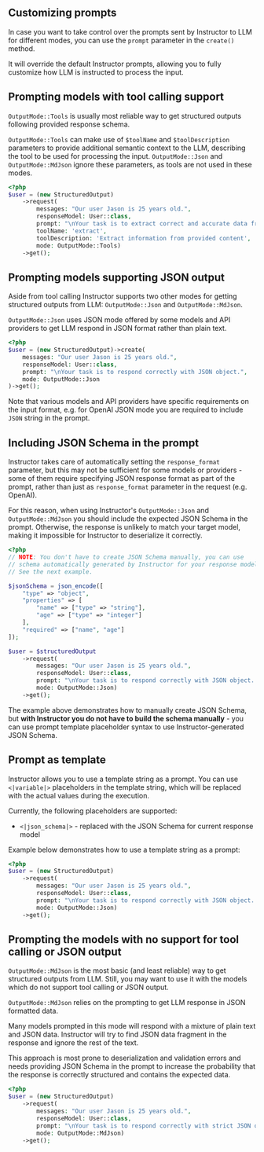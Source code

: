 ## Customizing prompts

In case you want to take control over the prompts sent by Instructor
to LLM for different modes, you can use the `prompt` parameter in the
`create()` method.

It will override the default Instructor prompts, allowing you to fully
customize how LLM is instructed to process the input.


## Prompting models with tool calling support

`OutputMode::Tools` is usually most reliable way to get structured outputs following
provided response schema.

`OutputMode::Tools` can make use of `$toolName` and `$toolDescription` parameters
to provide additional semantic context to the LLM, describing the tool to be used
for processing the input. `OutputMode::Json` and `OutputMode::MdJson` ignore these parameters,
as tools are not used in these modes.

```php
<?php
$user = (new StructuredOutput)
    ->request(
        messages: "Our user Jason is 25 years old.",
        responseModel: User::class,
        prompt: "\nYour task is to extract correct and accurate data from the messages using provided tools.\n",
        toolName: 'extract',
        toolDescription: 'Extract information from provided content',
        mode: OutputMode::Tools)
    ->get();
```


## Prompting models supporting JSON output

Aside from tool calling Instructor supports two other modes for getting structured
outputs from LLM: `OutputMode::Json` and `OutputMode::MdJson`.

`OutputMode::Json` uses JSON mode offered by some models and API providers to get LLM
respond in JSON format rather than plain text.

```php
<?php
$user = (new StructuredOutput)->create(
    messages: "Our user Jason is 25 years old.",
    responseModel: User::class,
    prompt: "\nYour task is to respond correctly with JSON object.",
    mode: OutputMode::Json
)->get();
```
Note that various models and API providers have specific requirements
on the input format, e.g. for OpenAI JSON mode you are required to include
`JSON` string in the prompt.


## Including JSON Schema in the prompt

Instructor takes care of automatically setting the `response_format`
parameter, but this may not be sufficient for some models or providers -
some of them require specifying JSON response format as part of the
prompt, rather than just as `response_format` parameter in the request
(e.g. OpenAI).

For this reason, when using Instructor's `OutputMode::Json` and `OutputMode::MdJson`
you should include the expected JSON Schema in the prompt. Otherwise, the
response is unlikely to match your target model, making it impossible for
Instructor to deserialize it correctly.

```php
<?php
// NOTE: You don't have to create JSON Schema manually, you can use
// schema automatically generated by Instructor for your response model.
// See the next example.

$jsonSchema = json_encode([
    "type" => "object",
    "properties" => [
        "name" => ["type" => "string"],
        "age" => ["type" => "integer"]
    ],
    "required" => ["name", "age"]
]);

$user = $structuredOutput
    ->request(
        messages: "Our user Jason is 25 years old.",
        responseModel: User::class,
        prompt: "\nYour task is to respond correctly with JSON object. Response must follow JSONSchema: $jsonSchema\n",
        mode: OutputMode::Json)
    ->get();
```

The example above demonstrates how to manually create JSON Schema, but
**with Instructor you do not have to build the schema manually** - you can use prompt
template placeholder syntax to use Instructor-generated JSON Schema.


## Prompt as template

Instructor allows you to use a template string as a prompt. You can use
`<|variable|>` placeholders in the template string, which will be replaced
with the actual values during the execution.

Currently, the following placeholders are supported:
 - `<|json_schema|>` - replaced with the JSON Schema for current response model

Example below demonstrates how to use a template string as a prompt:

```php
<?php
$user = (new StructuredOutput)
    ->request(
        messages: "Our user Jason is 25 years old.",
        responseModel: User::class,
        prompt: "\nYour task is to respond correctly with JSON object. Response must follow JSONSchema:\n<|json_schema|>\n",
        mode: OutputMode::Json)
    ->get();
```


## Prompting the models with no support for tool calling or JSON output

`OutputMode::MdJson` is the most basic (and least reliable) way to get structured
outputs from LLM. Still, you may want to use it with the models which do not
support tool calling or JSON output.

`OutputMode::MdJson` relies on the prompting to get LLM response in JSON formatted data.

Many models prompted in this mode will respond with a mixture of plain text and JSON
data. Instructor will try to find JSON data fragment in the response and ignore
the rest of the text.

This approach is most prone to deserialization and validation errors and needs
providing JSON Schema in the prompt to increase the probability that the response
is correctly structured and contains the expected data.

```php
<?php
$user = (new StructuredOutput)
    ->request(
        messages: "Our user Jason is 25 years old.",
        responseModel: User::class,
        prompt: "\nYour task is to respond correctly with strict JSON object containing extracted data within a ```json {} ``` codeblock. Object must validate against this JSONSchema:\n<|json_schema|>\n",
        mode: OutputMode::MdJson)
    ->get();
```
